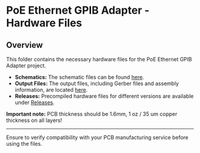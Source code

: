 
# PoE Ethernet GPIB Adapter - Hardware Files

## Overview

This folder contains the necessary hardware files for the PoE Ethernet GPIB Adapter project.

- **Schematics:** The schematic files can be found [here](https://github.com/Kofen/PoE_Ethernet_GPIB_Adapter/blob/main/HW/Schematic_PDF/PoE_Ethernet_GPIB_Adapter.pdf).
- **Output Files:** The output files, including Gerber files and assembly information, are located [here](https://github.com/Kofen/PoE_Ethernet_GPIB_Adapter/tree/main/HW/PoE_Ethernet_GPIB_Adapter_PCBA_MFG_Files).
- **Releases:** Precompiled hardware files for different versions are available under [Releases](https://github.com/Kofen/PoE_Ethernet_GPIB_Adapter/releases).

**Important note:** PCB thickness should be 1.6mm, 1 oz / 35 um copper thickness on all layers!

---

Ensure to verify compatibility with your PCB manufacturing service before using the files.

